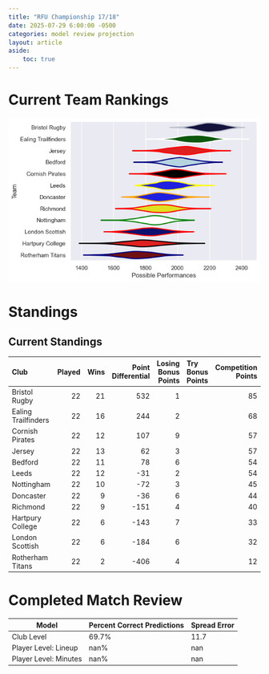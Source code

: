 ```yaml
---  
title: "RFU Championship 17/18"  
date: 2025-07-29 6:00:00 -0500  
categories: model review projection  
layout: article  
aside:  
    toc: true  
---
```

# Current Team Rankings


![Club Rankings](plots/rankings_RFU_Championship_1718.png)
# Standings

## Current Standings


| Club                |   Played |   Wins |   Point Differential |   Losing Bonus Points | Try Bonus Points   |   Competition Points |
|:--------------------|---------:|-------:|---------------------:|----------------------:|:-------------------|---------------------:|
| Bristol Rugby       |       22 |     21 |                  532 |                     1 |                    |                   85 |
| Ealing Trailfinders |       22 |     16 |                  244 |                     2 |                    |                   68 |
| Cornish Pirates     |       22 |     12 |                  107 |                     9 |                    |                   57 |
| Jersey              |       22 |     13 |                   62 |                     3 |                    |                   57 |
| Bedford             |       22 |     11 |                   78 |                     6 |                    |                   54 |
| Leeds               |       22 |     12 |                  -31 |                     2 |                    |                   54 |
| Nottingham          |       22 |     10 |                  -72 |                     3 |                    |                   45 |
| Doncaster           |       22 |      9 |                  -36 |                     6 |                    |                   44 |
| Richmond            |       22 |      9 |                 -151 |                     4 |                    |                   40 |
| Hartpury College    |       22 |      6 |                 -143 |                     7 |                    |                   33 |
| London Scottish     |       22 |      6 |                 -184 |                     6 |                    |                   32 |
| Rotherham Titans    |       22 |      2 |                 -406 |                     4 |                    |                   12 |



# Completed Match Review


| Model | Percent Correct Predictions | Spread Error |
| ------ | ------ | ------ |
| Club Level | 69.7% | 11.7 |
| Player Level: Lineup | nan% | nan |
| Player Level: Minutes | nan% | nan |

